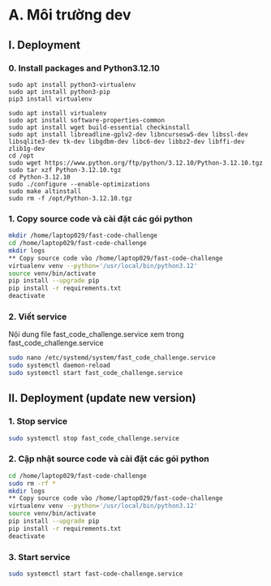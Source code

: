 # A. Môi trường dev
## I. Deployment
### 0. Install packages and Python3.12.10
```
sudo apt install python3-virtualenv
sudo apt install python3-pip
pip3 install virtualenv

sudo apt install virtualenv
sudo apt install software-properties-common
sudo apt install wget build-essential checkinstall
sudo apt install libreadline-gplv2-dev libncursesw5-dev libssl-dev libsqlite3-dev tk-dev libgdbm-dev libc6-dev libbz2-dev libffi-dev zlib1g-dev
cd /opt
sudo wget https://www.python.org/ftp/python/3.12.10/Python-3.12.10.tgz
sudo tar xzf Python-3.12.10.tgz
cd Python-3.12.10
sudo ./configure --enable-optimizations
sudo make altinstall
sudo rm -f /opt/Python-3.12.10.tgz
```

### 1. Copy source code và cài đặt các gói python
```bash
mkdir /home/laptop029/fast-code-challenge
cd /home/laptop029/fast-code-challenge
mkdir logs
** Copy source code vào /home/laptop029/fast-code-challenge
virtualenv venv --python='/usr/local/bin/python3.12'
source venv/bin/activate
pip install --upgrade pip
pip install -r requirements.txt
deactivate
```

### 2. Viết service
Nội dung file fast_code_challenge.service xem trong fast_code_challenge.service
```bash
sudo nano /etc/systemd/system/fast_code_challenge.service
sudo systemctl daemon-reload
sudo systemctl start fast_code_challenge.service
```

## II. Deployment (update new version)
### 1. Stop service
```bash
sudo systemctl stop fast_code_challenge.service
```
### 2. Cập nhật source code và cài đặt các gói python
```bash
cd /home/laptop029/fast-code-challenge
sudo rm -rf *
mkdir logs
** Copy source code vào /home/laptop029/fast-code-challenge
virtualenv venv --python='/usr/local/bin/python3.12'
source venv/bin/activate
pip install --upgrade pip
pip install -r requirements.txt
deactivate
```

### 3. Start service
```bash
sudo systemctl start fast-code-challenge.service
```
